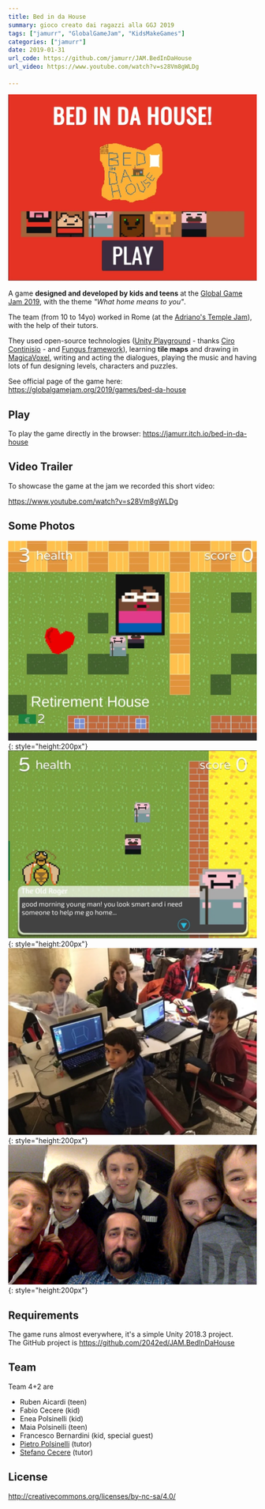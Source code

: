 ```yaml
---
title: Bed in da House
summary: gioco creato dai ragazzi alla GGJ 2019
tags: ["jamurr", "GlobalGameJam", "KidsMakeGames"]
categories: ["jamurr"]
date: 2019-01-31
url_code: https://github.com/jamurr/JAM.BedInDaHouse
url_video: https://www.youtube.com/watch?v=s28Vm8gWLDg

---
```


![](img/bedindahouse_featured.webp)

A game **designed and developed by kids and teens** at the [Global Game Jam 2019](https://globalgamejam.org/2019/games/bed-da-house), with the theme _"What home means to you"_.

The team (from 10 to 14yo) worked in Rome (at the [Adriano's Temple Jam](https://globalgamejam.org/2019/jam-sites/roma-codemotion-temple-jam)), with the help of their tutors.

They used open-source technologies ([Unity Playground](https://github.com/Unity-Technologies/UnityPlayground) - thanks [Ciro Continisio](https://twitter.com/CiroContns) - and [Fungus framework](https://github.com/snozbot/fungus)), learning **tile maps** and drawing in [MagicaVoxel](http://ephtracy.github.io/), writing and acting the dialogues, playing the music and having lots of fun designing levels, characters and puzzles.

See official page of the game here: <https://globalgamejam.org/2019/games/bed-da-house>

## Play
To play the game directly in the browser:
<https://jamurr.itch.io/bed-in-da-house>

## Video Trailer
To showcase the game at the jam we recorded this short video:

<https://www.youtube.com/watch?v=s28Vm8gWLDg>

## Some Photos
![](img/bedindahouse_screenshot.webp){: style="height:200px"}
![](img/bedindahouse_screenshot2.webp){: style="height:200px"}
![](img/bedindahouse_team_at_work.webp){: style="height:200px"}
![](img/bedindahouse_team42.webp){: style="height:200px"}

## Requirements
The game runs almost everywhere, it's a simple Unity 2018.3 project.  
The GitHub project is <https://github.com/2042ed/JAM.BedInDaHouse>

## Team
Team 4+2 are
- Ruben Aicardi (teen)
- Fabio Cecere (kid)
- Enea Polsinelli (kid)
- Maia Polsinelli (teen)
- Francesco Bernardini (kid, special guest)
- [Pietro Polsinelli](https://github.com/ppolsinelli/) (tutor)
- [Stefano Cecere](https://github.com/StefanoCecere/) (tutor)

## License
<http://creativecommons.org/licenses/by-nc-sa/4.0/>